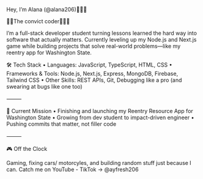 Hey, I’m Alana (@alana206)👩🏻‍🦱

⛓️‍💥The convict coder👩🏻‍💻

I’m a full-stack developer student turning lessons learned the hard way into software that actually matters.
Currently leveling up my Node.js and Next.js game while building projects that solve real-world problems—like my reentry app for Washington State.


🛠 Tech Stack
	•	Languages: JavaScript, TypeScript, HTML, CSS
	•	Frameworks & Tools: Node.js, Next.js, Express, MongoDB, Firebase, Tailwind CSS
	•	Other Skills: REST APIs, Git, Debugging like a pro (and swearing at bugs like one too)

⸻

🚀 Current Mission
	•	Finishing and launching my Reentry Resource App for Washington State
	•	Growing from dev student to impact-driven engineer
	•	Pushing commits that matter, not filler code

⸻

🎮 Off the Clock

Gaming, fixing cars/ motorcyles, and building random stuff just because I can.
Catch me on YouTube - TikTok → @ayfresh206

